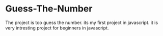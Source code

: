 # Guess-The-Number
The project is too guess the number. its my first project in javascript. it is very intresting project for beginners in javascript.

